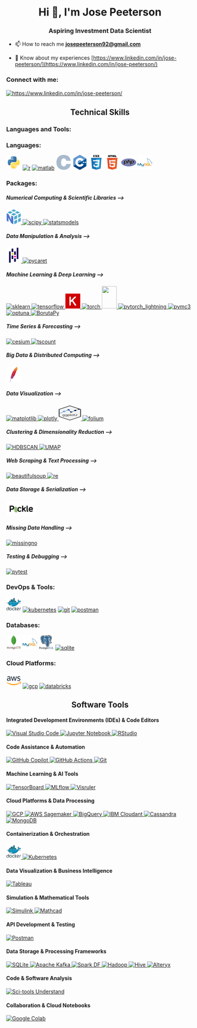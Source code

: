 <h1 align="center">Hi 👋, I'm Jose Peeterson</h1>
<h3 align="center">Aspiring Investment Data Scientist</h3>

<!-- - 🔭 I’m currently working on **realized volatitliy prediction and other finance projects.** -->

<!-- - 🌱 I’m currently learning **ML for finance** -->

<!-- - 👯 I’m looking to collaborate on **open source finance projects** -->

<!-- - 💬 Ask me about **AI/ML in finance.** -->

- 📫 How to reach me **josepeeterson92@gmail.com**

- 📄 Know about my experiences [https://www.linkedin.com/in/jose-peeterson/](https://www.linkedin.com/in/jose-peeterson/)

<h3 align="left">Connect with me:</h3>
<p align="left">
<a href="https://linkedin.com/in/https://www.linkedin.com/in/jose-peeterson/" target="blank"><img align="center" src="https://raw.githubusercontent.com/rahuldkjain/github-profile-readme-generator/master/src/images/icons/Social/linked-in-alt.svg" alt="https://www.linkedin.com/in/jose-peeterson/" height="30" width="40" /></a>
</p>

<h2 align="center">Technical Skills</h2>

<h3 align="left">Languages and Tools:</h3>

### Languages:
<a href="https://www.python.org" target="_blank" rel="noreferrer"><img src="https://raw.githubusercontent.com/devicons/devicon/master/icons/python/python-original.svg" alt="python" width="40" height="40"/></a>
<a href="https://www.r-project.org/" target="_blank" rel="noreferrer"><img src="https://www.r-project.org/logo/Rlogo.svg" alt="r" width="40" height="40"/></a>
<a href="https://www.mathworks.com/" target="_blank" rel="noreferrer"><img src="https://upload.wikimedia.org/wikipedia/commons/2/21/Matlab_Logo.png" alt="matlab" width="40" height="40"/></a>
<a href="https://www.cprogramming.com/" target="_blank" rel="noreferrer"><img src="https://raw.githubusercontent.com/devicons/devicon/master/icons/c/c-original.svg" alt="c" width="40" height="40"/></a>
<a href="https://www.w3schools.com/cpp/" target="_blank" rel="noreferrer"><img src="https://raw.githubusercontent.com/devicons/devicon/master/icons/cplusplus/cplusplus-original.svg" alt="cplusplus" width="40" height="40"/></a>
<a href="https://www.w3schools.com/css/" target="_blank" rel="noreferrer"><img src="https://raw.githubusercontent.com/devicons/devicon/master/icons/css3/css3-original-wordmark.svg" alt="css3" width="40" height="40"/></a>
<a href="https://www.w3.org/html/" target="_blank" rel="noreferrer"><img src="https://raw.githubusercontent.com/devicons/devicon/master/icons/html5/html5-original-wordmark.svg" alt="html5" width="40" height="40"/></a>
<a href="https://www.php.net" target="_blank" rel="noreferrer"><img src="https://raw.githubusercontent.com/devicons/devicon/master/icons/php/php-original.svg" alt="php" width="40" height="40"/></a>
<a href="https://www.mysql.com/" target="_blank" rel="noreferrer"><img src="https://raw.githubusercontent.com/devicons/devicon/master/icons/mysql/mysql-original-wordmark.svg" alt="mysql" width="40" height="40"/></a>



<h3 align="left">Packages:</h3>

##### Numerical Computing & Scientific Libraries -->
<a href="https://numpy.org/" target="_blank" rel="noreferrer">
    <img src="https://raw.githubusercontent.com/devicons/devicon/master/icons/numpy/numpy-original.svg" alt="numpy" width="40" height="40"/>
</a>
<a href="https://www.scipy.org/" target="_blank" rel="noreferrer">
    <img src="https://scipy.org/images/logo.svg" alt="scipy" width="40" height="40"/>
</a>
<a href="https://www.statsmodels.org/" target="_blank" rel="noreferrer">
    <img src="https://www.statsmodels.org/dev/_images/statsmodels-logo-v2.svg" alt="statsmodels" width="40" height="40"/>
</a>

##### Data Manipulation & Analysis -->
<a href="https://pandas.pydata.org/" target="_blank" rel="noreferrer">
    <img src="https://raw.githubusercontent.com/devicons/devicon/master/icons/pandas/pandas-original.svg" alt="pandas" width="40" height="40"/>
</a>
<a href="https://pycaret.org/" target="_blank" rel="noreferrer">
    <img src="https://miro.medium.com/v2/resize:fit:1400/1*6Mg-XbBzSCzJMJEZzE6mLQ.png" alt="pycaret" width="80" height="40"/>
</a>

##### Machine Learning & Deep Learning -->
<a href="https://scikit-learn.org/" target="_blank" rel="noreferrer">
    <img src="https://upload.wikimedia.org/wikipedia/commons/0/05/Scikit_learn_logo_small.svg" alt="sklearn" width="40" height="40"/>
</a>
<a href="https://www.tensorflow.org/" target="_blank" rel="noreferrer">
    <img src="https://www.vectorlogo.zone/logos/tensorflow/tensorflow-icon.svg" alt="tensorflow" width="40" height="40"/>
</a>
<a href="https://keras.io/" target="_blank" rel="noreferrer">
    <img src="https://raw.githubusercontent.com/devicons/devicon/master/icons/keras/keras-original.svg" alt="keras" width="40" height="40"/>
</a>
<a href="https://pytorch.org/" target="_blank" rel="noreferrer">
    <img src="https://www.vectorlogo.zone/logos/pytorch/pytorch-icon.svg" alt="torch" width="40" height="40"/>
</a>
<a href="https://pytorch-forecasting.readthedocs.io/" target="_blank" rel="noreferrer">
    <img src="https://pytorch-forecasting.readthedocs.io/en/stable/_static/logo.svg" width="40" height="60"/>
</a>
<a href="https://www.pytorchlightning.ai/" target="_blank" rel="noreferrer">
    <img src="https://avatars.githubusercontent.com/u/98025367?s=280&v=4" alt="pytorch_lightning" width="40" height="40"/>
</a>
<a href="https://docs.pymc.io/" target="_blank" rel="noreferrer">
    <img src="https://encrypted-tbn0.gstatic.com/images?q=tbn:ANd9GcR0GJdr6YaT9dfT7dS_cvH7tt42zy-0P6XeWGbgzdqkYqS0DB_qQo9eRH9dEVDoGefSUnE&usqp=CAU" alt="pymc3" width="80" height="40"/>
</a>
<a href="https://optuna.org/" target="_blank" rel="noreferrer">
    <img src="https://www.preferred.jp/wp-content/themes/preferred/assets/img/projects/optuna/pict01.jpg" alt="optuna" width="60" height="40"/>
</a>
<a href="https://github.com/scikit-learn-contrib/boruta_py" target="_blank" rel="noreferrer">
    <img src="" alt="BorutaPy" width="40" height="40"/>
</a>

##### Time Series & Forecasting -->
<a href="https://cesium-ml.org/" target="_blank" rel="noreferrer">
    <img src="https://avatars.githubusercontent.com/u/17838960?s=280&v=4" alt="cesium" width="40" height="40"/>
</a>
<a href="https://cran.r-project.org/web/packages/tscount/index.html" target="_blank" rel="noreferrer">
    <img src="https://www.vectorlogo.zone/logos/tscount/tscount-icon.svg" alt="tscount" width="40" height="40"/>
</a>

##### Big Data & Distributed Computing -->
<a href="https://spark.apache.org/docs/latest/api/python/" target="_blank" rel="noreferrer">
    <img src="https://raw.githubusercontent.com/devicons/devicon/master/icons/apache/apache-original.svg" alt="pyspark" width="40" height="40"/>
</a>

##### Data Visualization -->
<a href="https://matplotlib.org/" target="_blank" rel="noreferrer">
    <img src="https://upload.wikimedia.org/wikipedia/commons/thumb/8/84/Matplotlib_icon.svg/1200px-Matplotlib_icon.svg.png" alt="matplotlib" width="40" height="40"/>
</a>
<a href="https://plotly.com/" target="_blank" rel="noreferrer">
    <img src="https://www.vectorlogo.zone/logos/plotly/plotly-icon.svg" alt="plotly" width="40" height="40"/>
</a>
<a href="https://ggplot2.tidyverse.org/" target="_blank" rel="noreferrer">
    <img src="https://raw.githubusercontent.com/rstudio/hex-stickers/master/PNG/ggplot2.png" alt="ggplot" width="60" height="40"/>
</a>
<a href="https://python-visualization.github.io/folium/" target="_blank" rel="noreferrer">
    <img src="https://python-visualization.github.io/folium/latest/_images/folium_logo.png" alt="folium" width="60" height="40"/>
</a>

##### Clustering & Dimensionality Reduction -->
<a href="https://hdbscan.readthedocs.io/" target="_blank" rel="noreferrer">
    <img src="https://www.vectorlogo.zone/logos/hdbscan/hdbscan-icon.svg" alt="HDBSCAN" width="40" height="40"/>
</a>
<a href="https://umap-learn.readthedocs.io/" target="_blank" rel="noreferrer">
    <img src="https://umap-learn.readthedocs.io/en/latest/_images/logo_large.png" alt="UMAP" width="120" height="40"/>
</a>

##### Web Scraping & Text Processing -->
<a href="https://www.crummy.com/software/BeautifulSoup/" target="_blank" rel="noreferrer">
    <img src="https://datascientest.com/en/files/2024/01/beautiful-soup.png" alt="beautifulsoup" width="120" height="40"/>
</a>
<a href="https://docs.python.org/3/library/re.html" target="_blank" rel="noreferrer">
    <img src="https://miro.medium.com/v2/resize:fit:489/1*afrsnE-0Cd8J0mHF4rdItQ.jpeg" alt="re" width="80" height="40"/>
</a>

##### Data Storage & Serialization -->
<a href="https://docs.python.org/3/library/pickle.html" target="_blank" rel="noreferrer">
    <img src="https://raw.githubusercontent.com/FriendsOfPHP/pickle_logo/master/pickle.png" alt="pickle" width="80" height="40"/>
</a>

##### Missing Data Handling -->
<a href="https://github.com/ResidentMario/missingno" target="_blank" rel="noreferrer">
    <img src="https://360digitmg.com/uploads/blog/missingno.png" alt="missingno" width="80" height="60"/>
</a>

##### Testing & Debugging -->
<a href="https://docs.pytest.org/en/7.1.x/" target="_blank" rel="noreferrer">
    <img src="https://www.vectorlogo.zone/logos/pytest/pytest-icon.svg" alt="pytest" width="40" height="40"/>
</a>





### DevOps & Tools:
<a href="https://www.docker.com/" target="_blank" rel="noreferrer"><img src="https://raw.githubusercontent.com/devicons/devicon/master/icons/docker/docker-original-wordmark.svg" alt="docker" width="40" height="40"/></a>
<a href="https://kubernetes.io" target="_blank" rel="noreferrer"><img src="https://www.vectorlogo.zone/logos/kubernetes/kubernetes-icon.svg" alt="kubernetes" width="40" height="40"/></a>
<a href="https://git-scm.com/" target="_blank" rel="noreferrer"><img src="https://www.vectorlogo.zone/logos/git-scm/git-scm-icon.svg" alt="git" width="40" height="40"/></a>
<a href="https://postman.com" target="_blank" rel="noreferrer"><img src="https://www.vectorlogo.zone/logos/getpostman/getpostman-icon.svg" alt="postman" width="40" height="40"/></a>

### Databases:
<a href="https://www.mongodb.com/" target="_blank" rel="noreferrer"><img src="https://raw.githubusercontent.com/devicons/devicon/master/icons/mongodb/mongodb-original-wordmark.svg" alt="mongodb" width="40" height="40"/></a>
<a href="https://www.mysql.com/" target="_blank" rel="noreferrer"><img src="https://raw.githubusercontent.com/devicons/devicon/master/icons/mysql/mysql-original-wordmark.svg" alt="mysql" width="40" height="40"/></a>
<a href="https://www.postgresql.org" target="_blank" rel="noreferrer"><img src="https://raw.githubusercontent.com/devicons/devicon/master/icons/postgresql/postgresql-original-wordmark.svg" alt="postgresql" width="40" height="40"/></a>
<a href="https://www.sqlite.org/" target="_blank" rel="noreferrer"><img src="https://www.vectorlogo.zone/logos/sqlite/sqlite-icon.svg" alt="sqlite" width="40" height="40"/></a>

### Cloud Platforms:
<a href="https://aws.amazon.com" target="_blank" rel="noreferrer"><img src="https://raw.githubusercontent.com/devicons/devicon/master/icons/amazonwebservices/amazonwebservices-original-wordmark.svg" alt="aws" width="40" height="40"/></a>
<a href="https://cloud.google.com" target="_blank" rel="noreferrer"><img src="https://www.vectorlogo.zone/logos/google_cloud/google_cloud-icon.svg" alt="gcp" width="40" height="40"/></a>
<a href="https://www.databricks.com" target="_blank" rel="noreferrer"><img src="https://upload.wikimedia.org/wikipedia/commons/thumb/6/63/Databricks_Logo.png/800px-Databricks_Logo.png" alt="databricks" width="80" height="60"/></a>







<h2 align="center">Software Tools</h2>


#### Integrated Development Environments (IDEs) & Code Editors
<a href="https://code.visualstudio.com/" target="_blank" rel="noreferrer">
    <img src="https://upload.wikimedia.org/wikipedia/commons/thumb/9/9a/Visual_Studio_Code_1.35_icon.svg/512px-Visual_Studio_Code_1.35_icon.svg.png" alt="Visual Studio Code" width="40" height="40"/>
</a>
<a href="https://jupyter.org/" target="_blank" rel="noreferrer">
    <img src="https://upload.wikimedia.org/wikipedia/commons/thumb/3/38/Jupyter_logo.svg/44px-Jupyter_logo.svg.png" alt="Jupyter Notebook" width="40" height="40"/>
</a>
<a href="https://rstudio.com/" target="_blank" rel="noreferrer">
    <img src="https://www.databricks.com/sites/default/files/2018/06/RStudio-Logo-All-Color-partners.png" alt="RStudio" width="80" height="40"/>
</a>

#### Code Assistance & Automation
<a href="https://github.com/features/copilot" target="_blank" rel="noreferrer">
    <img src="https://bmrkasr4.myexperro.com/mm-images/github-copilot-0pa7fzvw.jpg" alt="GitHub Copilot" width="80" height="40"/>
</a>
<a href="https://github.com/features/actions" target="_blank" rel="noreferrer">
    <img src="https://www.vectorlogo.zone/logos/github/github-icon.svg" alt="GitHub Actions" width="40" height="40"/>
</a>
<a href="https://git-scm.com/" target="_blank" rel="noreferrer">
    <img src="https://www.vectorlogo.zone/logos/git-scm/git-scm-icon.svg" alt="Git" width="40" height="40"/>
</a>

#### Machine Learning & AI Tools
<a href="https://www.tensorflow.org/tensorboard" target="_blank" rel="noreferrer">
    <img src="https://www.vectorlogo.zone/logos/tensorflow/tensorflow-icon.svg" alt="TensorBoard" width="40" height="40"/>
</a>
<a href="https://mlflow.org/" target="_blank" rel="noreferrer">
    <img src="https://www.mlflow.org/docs/1.24.0/_static/MLflow-logo-final-black.png" alt="MLflow" width="80" height="40"/>
</a>
<a href="https://visruler.com/" target="_blank" rel="noreferrer">
    <img src="https://www.vectorlogo.zone/logos/visruler/visruler-icon.svg" alt="Visruler" width="40" height="40"/>
</a>

#### Cloud Platforms & Data Processing
<a href="https://cloud.google.com/" target="_blank" rel="noreferrer">
    <img src="https://www.vectorlogo.zone/logos/google_cloud/google_cloud-icon.svg" alt="GCP" width="40" height="40"/>
</a>
<a href="https://aws.amazon.com/sagemaker/" target="_blank" rel="noreferrer">
    <img src="https://d1.awsstatic.com/product-marketing/IronMan/AWS-service-icon_sagemaker.5ccec16f16a04ed56cb1d7f02dcdada8de261923.png" alt="AWS Sagemaker" width="120" height="60"/>
</a>
<a href="https://cloud.google.com/bigquery" target="_blank" rel="noreferrer">
    <img src="https://www.vectorlogo.zone/logos/google_cloud/google_cloud-icon.svg" alt="BigQuery" width="40" height="40"/>
</a>
<a href="https://cloud.ibm.com/catalog/cloudant" target="_blank" rel="noreferrer">
    <img src="https://www.vectorlogo.zone/logos/ibm/ibm-icon.svg" alt="IBM Cloudant" width="40" height="40"/>
</a>
<a href="https://cassandra.apache.org/_/index.html" target="_blank" rel="noreferrer">
    <img src="https://www.vectorlogo.zone/logos/apache_cassandra/apache_cassandra-icon.svg" alt="Cassandra" width="40" height="40"/>
</a>
<a href="https://www.mongodb.com/" target="_blank" rel="noreferrer">
    <img src="https://www.opc-router.de/wp-content/uploads/2021/03/mongodb_thumbnail.png" alt="MongoDB" width="80" height="40"/>
</a>

#### Containerization & Orchestration
<a href="https://www.docker.com/" target="_blank" rel="noreferrer">
    <img src="https://raw.githubusercontent.com/devicons/devicon/master/icons/docker/docker-original-wordmark.svg" alt="Docker" width="40" height="40"/>
</a>
<a href="https://kubernetes.io/" target="_blank" rel="noreferrer">
    <img src="https://www.vectorlogo.zone/logos/kubernetes/kubernetes-icon.svg" alt="Kubernetes" width="40" height="40"/>
</a>

#### Data Visualization & Business Intelligence
<a href="https://www.tableau.com/" target="_blank" rel="noreferrer">
    <img src="https://analyticstraininghub.com/wp-content/uploads/2020/10/icon-tableau.png" alt="Tableau" width="80" height="80"/>
</a>

#### Simulation & Mathematical Tools
<a href="https://www.mathworks.com/products/simulink.html" target="_blank" rel="noreferrer">
    <img src="https://upload.wikimedia.org/wikipedia/commons/3/36/Simulink_Logo_%28non-wordmark%29.png" alt="Simulink" width="80" height="40"/>
</a>
<a href="https://www.ptc.com/en/products/mathcad" target="_blank" rel="noreferrer">
    <img src="https://pbs.twimg.com/profile_images/1523724769/TwitterMCIcon_400x400.png" alt="Mathcad" width="80" height="40"/>
</a>

#### API Development & Testing
<a href="https://www.postman.com/" target="_blank" rel="noreferrer">
    <img src="https://www.vectorlogo.zone/logos/getpostman/getpostman-icon.svg" alt="Postman" width="40" height="40"/>
</a>

#### Data Storage & Processing Frameworks
<a href="https://www.sqlite.org/" target="_blank" rel="noreferrer">
    <img src="https://www.vectorlogo.zone/logos/sqlite/sqlite-icon.svg" alt="SQLite" width="40" height="40"/>
</a>
<a href="https://kafka.apache.org/" target="_blank" rel="noreferrer">
    <img src="https://www.vectorlogo.zone/logos/apache_kafka/apache_kafka-icon.svg" alt="Apache Kafka" width="40" height="40"/>
</a>
<a href="https://spark.apache.org/" target="_blank" rel="noreferrer">
    <img src="https://www.vectorlogo.zone/logos/apache_spark/apache_spark-icon.svg" alt="Spark DF" width="40" height="40"/>
</a>
<a href="https://hadoop.apache.org/" target="_blank" rel="noreferrer">
    <img src="https://www.vectorlogo.zone/logos/apache_hadoop/apache_hadoop-icon.svg" alt="Hadoop" width="40" height="40"/>
</a>
<a href="https://hive.apache.org/" target="_blank" rel="noreferrer">
    <img src="https://www.vectorlogo.zone/logos/apache_hive/apache_hive-icon.svg" alt="Hive" width="40" height="40"/>
</a>
<a href="https://www.alteryx.com/" target="_blank" rel="noreferrer">
    <img src="https://www.vectorlogo.zone/logos/alteryx/alteryx-icon.svg" alt="Alteryx" width="40" height="40"/>
</a>

#### Code & Software Analysis
<a href="https://scitools.com/" target="_blank" rel="noreferrer">
    <img src="https://scitools.com/images/UnderstandLogoDark.png" alt="Sci-tools Understand" width="120" height="40"/>
</a>

#### Collaboration & Cloud Notebooks
<a href="https://colab.research.google.com/" target="_blank" rel="noreferrer">
    <img src="https://img.icons8.com/?size=512&id=lOqoeP2Zy02f&format=png" alt="Google Colab" width="40" height="40"/>
</a>
